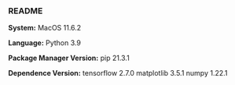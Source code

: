 ### README

 **System:** MacOS 11.6.2 

**Language:** Python 3.9 

**Package Manager Version:** pip 21.3.1 

**Dependence Version:** tensorflow 2.7.0 matplotlib 3.5.1 numpy 1.22.1
